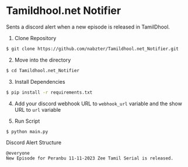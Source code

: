 # Tamildhool.net Notifier

Sents a discord alert when a new episode is released in TamilDhool.

1. Clone Repository

```sh
$ git clone https://github.com/nabzter/Tamildhool.net_Notifier.git
```

2. Move into the directory

```sh
$ cd Tamildhool.net_Notifier
```

3. Install Dependencies
```sh
$ pip install -r requirements.txt
```

4. Add your discord webhook URL to `webhook_url` variable and the show URL to `url` variable

5. Run Script
```sh
$ python main.py
```

Discord Alert Structure
```
@everyone
New Episode for Peranbu 11-11-2023 Zee Tamil Serial is released.
```
